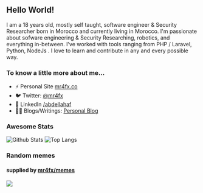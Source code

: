## Hello World!

I am a 18 years old, mostly self taught, software engineer & Security Researcher born in Morocco and currently living in Morocco. I'm passionate about sofware engineering & Security Researching, robotics, and everything in-between. I've worked with tools ranging from PHP / Laravel, Python, NodeJs .
I love to learn and contribute in any and every possible way. 

### To know a little more about me...

- ⚡ Personal Site [mr4fx.co](http://mr4fx.co/)
- 🐦 Twitter: [@mr4fx](https://twitter.com/mr4fx)
- 👥 LinkedIn [/abdellahaf](https://linkedin.com/in/abdellahaf)
- 👨‍💻 Blogs/Writings: [Personal Blog](https://blog.abdellahaf.dev/)

### Awesome Stats

![Github Stats](https://github-readme-stats.vercel.app/api?username=mr4fx&count_private=true&show_icons=true&theme=radical)
![Top Langs](https://github-readme-stats.vercel.app/api/top-langs/?username=mr4fx&hide=TeX&layout=compact&theme=radical)

### Random memes 
#### supplied by [mr4fx/memes](https://github.com/mr4fx/memes/)
![](https://memes.stormix.co/send/memes)


<!--
**mr4fx/mr4fx** is a ✨ _special_ ✨ repository because its `README.md` (this file) appears on your GitHub profile.

I am a 21 year old, mostly self taught, software engineer from Morocco. I'm passionate about technology, communities, and everything in-between. I've worked with tools ranging from PHP / Laravel, JS/TS, Python, C++ and most web Frontend Technologies (VueJs, React ...) . I love to learn and contribute in any and every possible way. 
Here are some ideas to get you started:

- 🔭 I’m currently working on ...
- 🌱 I’m currently learning ...
- 👯 I’m looking to collaborate on ...
- 🤔 I’m looking for help with ...
- 💬 Ask me about ...
- 📫 How to reach me: ...
- 😄 Pronouns: ...
- ⚡ Fun fact: ...
-->
